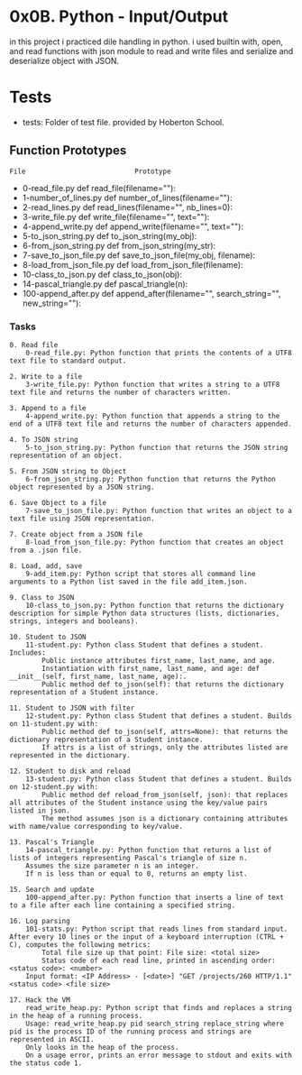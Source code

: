 # 0x0B. Python - Input/Output

in this project i practiced dile handling in python. i used builtin with, open, and read functions with json module to read and write files and serialize and deserialize object with JSON.

# Tests

* tests: Folder of test file. provided by Hoberton School.

## Function Prototypes

    File 	                       Prototype
+ 0-read_file.py      	def read_file(filename=""):
+ 1-number_of_lines.py 	def number_of_lines(filename=""):
+ 2-read_lines.py 	def read_lines(filename="", nb_lines=0):
+ 3-write_file.py 	def write_file(filename="", text=""):
+ 4-append_write.py 	def append_write(filename="", text=""):
+ 5-to_json_string.py 	def to_json_string(my_obj):
+ 6-from_json_string.py 	def from_json_string(my_str):
+ 7-save_to_json_file.py 	def save_to_json_file(my_obj, filename):
+ 8-load_from_json_file.py 	def load_from_json_file(filename):
+ 10-class_to_json.py 	def class_to_json(obj):
+ 14-pascal_triangle.py 	def pascal_triangle(n):
+ 100-append_after.py 	def append_after(filename="", search_string="", new_string=""):

### Tasks



    0. Read file
        0-read_file.py: Python function that prints the contents of a UTF8 text file to standard output.

    2. Write to a file
        3-write_file.py: Python function that writes a string to a UTF8 text file and returns the number of characters written.

    3. Append to a file
        4-append_write.py: Python function that appends a string to the end of a UTF8 text file and returns the number of characters appended.

    4. To JSON string
        5-to_json_string.py: Python function that returns the JSON string representation of an object.

    5. From JSON string to Object
        6-from_json_string.py: Python function that returns the Python object represented by a JSON string.

    6. Save Object to a file
        7-save_to_json_file.py: Python function that writes an object to a text file using JSON representation.

    7. Create object from a JSON file
        8-load_from_json_file.py: Python function that creates an object from a .json file.

    8. Load, add, save
        9-add_item.py: Python script that stores all command line arguments to a Python list saved in the file add_item.json.

    9. Class to JSON
        10-class_to_json.py: Python function that returns the dictionary description for simple Python data structures (lists, dictionaries, strings, integers and booleans).

    10. Student to JSON
        11-student.py: Python class Student that defines a student. Includes:
            Public instance attributes first_name, last_name, and age.
            Instantiation with first_name, last_name, and age: def __init__(self, first_name, last_name, age):.
            Public method def to_json(self): that returns the dictionary representation of a Student instance.

    11. Student to JSON with filter
        12-student.py: Python class Student that defines a student. Builds on 11-student.py with:
            Public method def to_json(self, attrs=None): that returns the dictionary representation of a Student instance.
            If attrs is a list of strings, only the attributes listed are represented in the dictionary.

    12. Student to disk and reload
        13-student.py: Python class Student that defines a student. Builds on 12-student.py with:
            Public method def reload_from_json(self, json): that replaces all attributes of the Student instance using the key/value pairs listed in json.
            The method assumes json is a dictionary containing attributes with name/value corresponding to key/value.

    13. Pascal's Triangle
        14-pascal_triangle.py: Python function that returns a list of lists of integers representing Pascal's triangle of size n.
        Assumes the size parameter n is an integer.
        If n is less than or equal to 0, returns an empty list.

    15. Search and update
        100-append_after.py: Python function that inserts a line of text to a file after each line containing a specified string.

    16. Log parsing
        101-stats.py: Python script that reads lines from standard input. After every 10 lines or the input of a keyboard interruption (CTRL + C), computes the following metrics:
            Total file size up that point: File size: <total size>
            Status code of each read line, printed in ascending order: <status code>: <number>
        Input format: <IP Address> - [<date>] "GET /projects/260 HTTP/1.1" <status code> <file size>

    17. Hack the VM
        read_write_heap.py: Python script that finds and replaces a string in the heap of a running process.
        Usage: read_write_heap.py pid search_string replace_string where pid is the process ID of the running process and strings are represented in ASCII.
        Only looks in the heap of the process.
        On a usage error, prints an error message to stdout and exits with the status code 1.

